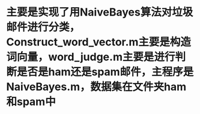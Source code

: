 # 主要是实现了用NaiveBayes算法对垃圾邮件进行分类，Construct_word_vector.m主要是构造词向量，word_judge.m主要是进行判断是否是ham还是spam邮件，主程序是NaiveBayes.m，数据集在文件夹ham和spam中
